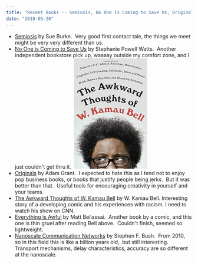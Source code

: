 ```yaml
---
title: "Recent Books -- Semiosis, No One Is Coming to Save Us, Originals, Kamau Bell, Bellassai, Nanoscale Communications"
date: "2018-05-20"
---
```


- [Semiosis](https://www.amazon.com/Semiosis-Novel-Sue-Burke-ebook/dp/B071RXVGGB) by Sue Burke.  Very good first contact tale, the things we meet might be very very different than us.
- [No One is Coming to Save Us](https://www.amazon.com/No-One-Coming-Save-Us/dp/0062472984) by Stephanie Powell Watts.  Another independent bookstore pick up, waaaay outside my comfort zone, and I just couldn't get thru it.  [![](images/bell-199x300.jpg)](http://theludwigs.com/2018/05/recent-books-semiosis-no-one-is-coming-to-save-us-originals-kamau-bell-bellassai-nanoscale-communications/bell/)
- [Originals](https://www.amazon.com/Originals-How-Non-Conformists-Move-World-ebook/dp/B00XIYGCDO) by Adam Grant.  I expected to hate this as I tend not to enjoy pop business books, or books that justify people being jerks.  But it was better than that.  Useful tools for encouraging creativity in yourself and your teams.
- [The Awkward Thoughts of W. Kamau Bell](https://www.amazon.com/Awkward-Thoughts-Kamau-Bell-Heterosexual-ebook/dp/B01LZXZK2F) by W. Kamau Bell. Interesting story of a developing comic and his experiences with racism. I need to watch his show on CNN.
- [Everything is Awful](https://www.amazon.com/Everything-Awful-Observations-Matt-Bellassai-ebook/dp/B071CTJX14) by Matt Bellassai.  Another book by a comic, and this one is thin gruel after reading Bell above.  Couldn't finish, seemed so lightweight.
- [Nanoscale Communication Networks](https://www.amazon.com/Nanoscale-Communication-Networks-Science-Engineering/dp/1608070034) by Stephen F. Bush.  From 2010, so in this field this is like a billion years old,  but still interesting.  Transport mechanisms, delay characteristics, accuracy are so different at the nanoscale.
